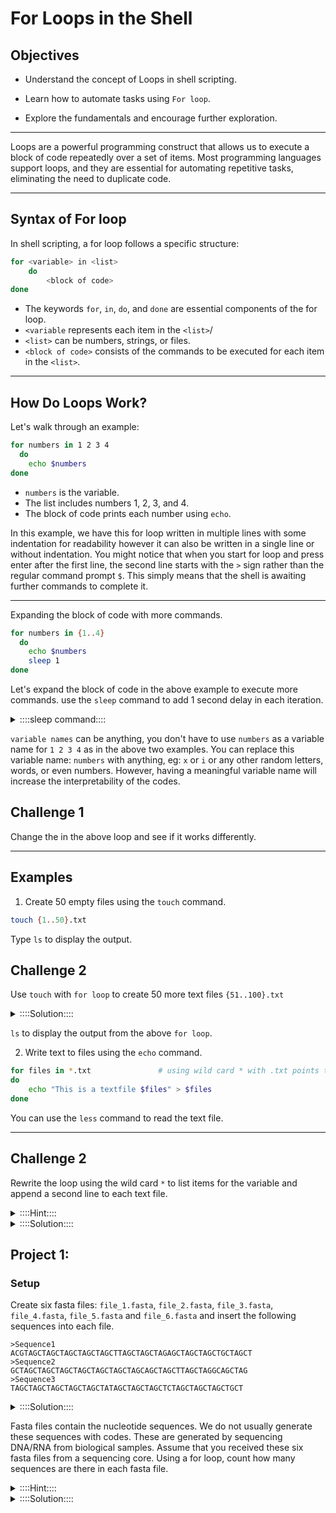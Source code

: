 # For Loops in the Shell

## **Objectives**

- Understand the concept of Loops in shell scripting.

- Learn how to automate tasks using `For loop`.
  
- Explore the fundamentals and encourage further exploration.

---

Loops are a powerful programming construct that allows us to execute a block of code repeatedly over a set of items. Most programming languages support loops, and they are essential for automating repetitive tasks, eliminating the need to duplicate code.

---

## **Syntax of For loop**

In shell scripting, a for loop follows a specific structure:
```bash
for <variable> in <list>
    do
        <block of code>
done
```
- The keywords `for`, `in`, `do`, and `done` are essential components of the for loop.
- `<variable` represents each item in the `<list>`/
- `<list>` can be numbers, strings, or files.
- `<block of code>` consists of the commands to be executed for each item in the `<list>`.

---

## How Do Loops Work?
Let's walk through an example:

```bash
for numbers in 1 2 3 4
  do
    echo $numbers
done
```

- `numbers` is the variable.
- The list  includes numbers 1, 2, 3, and 4.
- The block of code prints each number using `echo`.

In this example, we have this for loop written in multiple lines with some indentation for readability however it can also be written in a single line or without indentation. You might notice that when you start for loop and press enter after the first line, the second line starts with the `>` sign rather than the regular command prompt `$`. This simply means that the shell is awaiting further commands to complete it.

---

Expanding the block of code with more commands.

```bash
for numbers in {1..4}
  do
    echo $numbers
    sleep 1
done
```

Let's expand the block of code in the above example to execute more commands.
use the `sleep` command to add 1 second delay in each iteration.

<details>
    <summary>::::sleep command::::</summary>


`sleep` command suspends execution for an interval of time.

usage: sleep [seconds]

eg. `sleep 1` for 1 second delay.

</details>


`variable names` can be anything, you don't have to use `numbers` as a variable name for `1 2 3 4` as in the above two examples. You can replace this variable name: `numbers` with anything, eg: `x` or `i` or any other random letters, words, or even numbers. However, having a meaningful variable name will increase the interpretability of the codes.

## Challenge 1

Change the <variable name> in the above loop and see if it works differently. 

---

## Examples
1. Create 50 empty files using the `touch` command.

```bash
touch {1..50}.txt
```
Type `ls` to display the output.

## Challenge 2
Use `touch` with `for loop` to create 50 more text files `{51..100}.txt`

<details>
    <summary>::::Solution::::</summary>

```bash
for numbers in {51..100}
  do
    touch ${numbers}.txt
done
```

</details>


`ls` to display the output from the above `for loop`.


2. Write text to files using the `echo` command.


```bash
for files in *.txt               # using wild card * with .txt points to every file in the directory that ends with .txt
do
    echo "This is a textfile $files" > $files
done
```

You can use the `less` command to read the text file.

---


## **Challenge 2**
Rewrite the loop using the wild card `*` to list items for the variable and append a second line to each text file.

<details>
    <summary>::::Hint::::</summary>
  
wild card `*.txt` can specify all the files: 1.txt 2.txt 3.txt and 4.txt in our working directory.

We can use `>` to direct the output from a command to a file. However, redirecting another output of a command to the same file will overwrite the content of the file. So, in order to add a new output/content in the same file, we can use `>>` so the new content will append at the bottom of the text file.

</details>    

<details>
    <summary>::::Solution::::</summary>
  
```bash
for files in *.txt
do
    echo "This is created with for loop." >> $files
done
```
    
</details>

## Project 1:

### Setup
Create six fasta files: `file_1.fasta`, `file_2.fasta`, `file_3.fasta`, `file_4.fasta`, `file_5.fasta` and `file_6.fasta` and insert the following sequences into each file.

```
>Sequence1
ACGTAGCTAGCTAGCTAGCTAGCTTAGCTAGCTAGAGCTAGCTAGCTGCTAGCT
>Sequence2
GCTAGCTAGCTAGCTAGCTAGCTAGCTAGCAGCTAGCTTAGCTAGGCAGCTAG
>Sequence3
TAGCTAGCTAGCTAGCTAGCTATAGCTAGCTAGCTCTAGCTAGCTAGCTGCT
```

<details>
    <summary>::::Solution::::</summary>

```bash
for files in {1..6}
do
touch file_${files}.fasta
echo ">Sequence1\nACGTAGCTAGCTAGCTAGCTAGCTTAGCTAGCTAGAGCTAGCTAGCTGCTAGCT\n>Sequence2\nGCTAGCTAGCTAGCTAGCTAGCTAGCTAGCAGCTAGCTTAGCTAGGCAGCTAG\n>Sequence3\nTAGCTAGCTAGCTAGCTAGCTATAGCTAGCTAGCTCTAGCTAGCTAGCTGCT" > $files
done
```
</details>

Fasta files contain the nucleotide sequences. We do not usually generate these sequences with codes. These are generated by sequencing DNA/RNA from biological samples. Assume that you received these six fasta files from a sequencing core. Using a for loop, count how many sequences are there in each fasta file. 

<details>
    <summary>::::Hint::::</summary>

You can use `grep` command to count the number of sequences. As we know, in fasta file, each sequence has a header that starts with ">" sign (">" in ">Sequence1" ">Sequence2"... above) followed by the actual sequence. we can `grep` and use `-c` flag to count all the occurrences of the">" character at the start of a line. Google the use of grep to count sequences in a fasta file if you are stuck.

</details>

<details>
    <summary>::::Solution::::</summary>
  
```bash
for files in *.fasta
do
    echo $files
    grep -c "^>" $files
done
```
</details>
